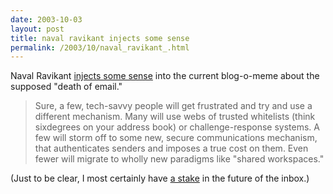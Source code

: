 ```yaml
---
date: 2003-10-03
layout: post
title: naval ravikant injects some sense
permalink: /2003/10/naval_ravikant_.html
---
```


Naval Ravikant [injects some sense](http://www.ventureblog.com/articles/indiv/2003/000194.html) into the current blog-o-meme about the supposed "death of email."

> Sure, a few, tech-savvy people will get frustrated and try and use a different mechanism. Many will use webs of trusted whitelists (think sixdegrees on your address book) or challenge-response systems. A few will storm off to some new, secure communications mechanism, that authenticates senders and imposes a true cost on them. Even fewer will migrate to wholly new paradigms like "shared workspaces."

(Just to be clear, I most certainly have [a stake](http://www.quris.com/) in the future of the inbox.)

